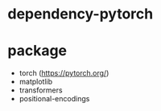 # dependency-pytorch

# package
- torch (https://pytorch.org/)
- matplotlib
- transformers
- positional-encodings